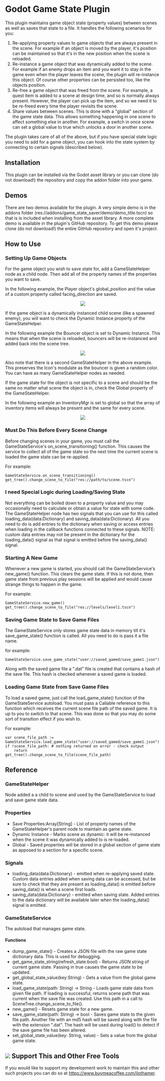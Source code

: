 # Godot Game State Plugin

This plugin maintains game object state (property values) between scenes as well as saves that state to a file.  It handles the following scenarios for you:

1. Re-applying property values to game objects that are always present in the scene.  For example if an object is moved by the player, it's position can be maintained so that it's in the new position when the scene is reloaded.
2. Re-instance a game object that was dynamically added to the scene.  For example if an enemy drops an item and you want it to stay in the game even when the player leaves the scene, the plugin will re-instance this object.  Of course other properties can be persisted too, like the objects position.
3. Re-free a game object that was freed from the scene.  For example, a quest item is added to a scene at design time, and so is normally always present.  However, the player can pick up the item, and so we need it to be re-freed every time the player revisits the scene.
4. Share values between scenes.  This is done with a "global" section of the game state data.  This allows something happening in one scene to affect something else in another.  For example, a switch in once scene can set a global value to true which unlocks a door in another scene.


The plugin takes care of all of the above, but if you have special state logic you need to add for a game object, you can hook into the state system by connecting to certain signals (described below).


## Installation
This plugin can be installed via the Godot asset library or you can clone (do not download!) the repository and copy the addon folder into your game.

## Demos
There are two demos available for the plugin.  A very simple demo is in the addons folder (res://addons/game_state_saver/demo/demo_title.tscn) so that is is included when installing from the asset library.  A more complete demo is available in the plugin's GitHub repository.  To get this demo please clone (do not download!) the entire GitHub repository and open it's project.

## How to Use
### Setting Up Game Objects
For the game object you wish to save state for, add a GameStateHelper node as a child node.  Then add all of the property names of the properties you want to save.

In the following example, the Player object's global_position and the value of a custom property called facing_direction are saved.

<p align="center">
<img src="./readme_images/game_state_helper_setup_example.png" />
</p>


If the game object is a dynamically instanced child scene (like a spawned enemy), you will want to check the Dynamic Instance property of the GameStateHelper.

In the following example the Bouncer object is set to Dynamic Instance.  This means that when the scene is reloaded, bouncers will be re-instanced and added back into the scene tree.

<p align="center">
<img src="./readme_images/game_state_helper_dynamic_setup.png" />
</p>

Also note that there is a second GameStateHelper in the above example.  This preserves the Icon's modulate as the bouncer is given a random color.  You can have as many GameStateHelper nodes as needed.


If the game state for the object is not specific to a scene and should be the same no matter what scene the object is in, check the Global property of the GameStateHelper.

In the following example an InventoryMgr is set to global so that the array of inventory items will always be present and the same for every scene.


<p align="center">
<img src="./readme_images/game_state_helper_global_setup.png" />
</p>


### Must Do This Before Every Scene Change
Before changing scenes in your game, you must call the GameStateService's on_scene_transitioning() function.  This causes the service to collect all of the game state so the next time the current scene is loaded the game state can be re-applied.


For example:

	GameStateService.on_scene_transitioning()
	get_tree().change_scene_to_file("res://path/to/scene.tscn")


### I need Special Logic during Loading/Saving State
Not everything can be boiled down to a property value and you may occasionally need to calculate or obtain a value for state with some code.  The GameStateHelper node has two signals that you can use for this called loading_data(data:Dictionary) and saving_data(data:Dictionary).  All you need to do is add entries to the dictionary when saving or access entries when loading in the callback functions connected to these signals.  NOTE: custom data entries may not be present in the dictionary for the loading_data() signal as that signal is emitted before the saving_data() signal.

### Starting A New Game
Whenever a new game is started, you should call the GameStateService's new_game() function.  This clears the game state.  If this is not done, then game state from previous play sessions will be applied and would cause strange things to happen in the game.

For example:

   	GameStateService.new_game()
   	get_tree().change_scene_to_file("res://levels/level1.tscn")

### Saving Game State to Save Game Files
The GameStateService only stores game state data in memory till it's save_game_state() function is called.  All you need to do is pass it a file name.

for example:

    GameStateService.save_game_state("user://saved_gamed/save_game1.json")

Along with the saved game file a ".dat" file is created that contains a hash of the save file.  This hash is checked whenever a saved game is loaded.

### Loading Game State from Save Game Files
To load a saved game, just call the load_game_state() function of the GameStateService autoload.  You must pass a Callable reference to this function which receives the current scene file path of the saved game.  It is up to you to switch to that scene.  This was done so that you may do some sort of transition effect if you wish to.

For example:

    var scene_file_path := GameStateService.load_game_state("user://saved_gamed/save_game1.json")
    if !scene_file_path: # nothing returned on error - check output
        return
    get_tree().change_scene_to_file(scene_file_path)

## Reference

### GameStateHelper

Node added a a child to scene and used by the GameStateService to load and save game state data.

### Properties

- Save Properties:Array[String] - List of property names of the GameStateHelper's parent node to maintain as game state.
- Dynamic Instance - Marks scene as dynamic: it will be re-instanced when the scene it was dynamically added to is re-loaded.
- Global - Saved properties will be stored in a global section of game state as apposed to a section for a specific scene.

### Signals

- loading_data(data:Dictionary) - emitted when re-applying saved state.  Custom data entries added when saving data can be accessed, but be sure to check that they are present as loading_data() is emitted before saving_data() is when a scene first loads.
- saving_data(data:Dictionary) - emitted when saving state.  Added entries to the data dictionary will be available later when the loading_data() signal is emitted.

### GameStateService
The autoload that manages game state.

#### Functions

- dump_game_state() - Creates a JSON file with the raw game state dictionary data.  This is used for debugging.
- get_game_state_string(refresh_state:bool) - Returns JSON string of current game state.  Passing in true causes the game state to be updated.
- get_global_state_value(key:String) - Gets a value from the global game state.
- load_game_state(path: String) -> String - Loads game state data from given file path.  If loading is successful, returns scene path that was current when the save file was created.  Use this path in a call to SceneTree.change_scene_to_file().
- new_game() - Resets game state for a new game.
- save_game_state(path: String) -> bool - Saves game state to the given file path.  Another file with an md5 hash will be saved along with the file with the extension ".dat".  The hash will be used during load() to detect if the save game file has been altered.
- set_global_state_value(key: String, value) - Sets a value from the global game state.



## <img src="readme_images/bmc-logo-yellow-64.png" /> Support This and Other Free Tools
If you would like to support my development work to maintain this and other such projects you can do so at https://www.buymeacoffee.com/jlothamer.






























